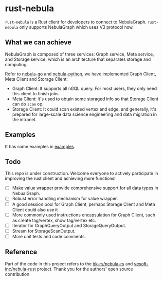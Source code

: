 # rust-nebula

`rust-nebula` is a Rust client for developers to connect to NebulaGraph. `rust-nebula` only supports NebulaGraph which uses V3 protocol now.

## What we can achieve
NebulaGraph is composed of three services: Graph service, Meta service, and Storage service, which is an architecture that separates storage and computing.

Refer to [nebula-go](https://github.com/vesoft-inc/nebula-go) and [nebula-python](https://github.com/vesoft-inc/nebula-python), we have implemented Graph Client, Meta Client and Storage Client:

* Graph Client: It supports all nGQL query. For most users, they only need this client to finish jobs.
* Meta Client: It's used to obtain some storaged info so that Storage Client can do `scan` op.
* Storage Client: It could scan existed vertex and edge, and generally, it's prepared for large-scale data science engineering and data migration in the intranet.


## Examples

It has some examples in [examples](examples/). 

## Todo
This repo is under construction. Welcome everyone to actively participate in improving the rust client and achieving more functions!

- [ ] Make value wrapper provide comprehensive support for all data types in NebualGraph.
- [ ] Robust error handling mechanism for value wrapper.
- [ ] A good session pool for Graph Client, perhaps Storage Client and Meta Client could also use it
- [ ] More commonly used instructions encapsulation for Graph Client, such as create tag/vertex, show tag/vertex etc.
- [ ] Iterator for GraphQueryOutput and StorageQueryOutput.
- [ ] Stream for StorageScanOutput.
- [ ] More unit tests and code comments.

## Reference

Part of the code in this project refers to the [bk-rs/nebula-rs](https://github.com/bk-rs/nebula-rs) and [vesoft-inc/nebula-rust](https://github.com/vesoft-inc/nebula-rust) project. Thank you for the authors' open source contribution.